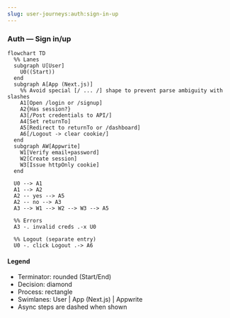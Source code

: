 ```yaml
---
slug: user-journeys:auth:sign-in-up
---
```


### Auth — Sign in/up

```mermaid
flowchart TD
  %% Lanes
  subgraph U[User]
    U0((Start))
  end
  subgraph A[App (Next.js)]
    %% Avoid special [/ ... /] shape to prevent parse ambiguity with slashes
    A1[Open /login or /signup]
    A2{Has session?}
    A3[/Post credentials to API/]
    A4[Set returnTo]
    A5[Redirect to returnTo or /dashboard]
    A6[/Logout -> clear cookie/]
  end
  subgraph AW[Appwrite]
    W1[Verify email+password]
    W2[Create session]
    W3[Issue httpOnly cookie]
  end

  U0 --> A1
  A1 --> A2
  A2 -- yes --> A5
  A2 -- no --> A3
  A3 --> W1 --> W2 --> W3 --> A5

  %% Errors
  A3 -. invalid creds .-x U0

  %% Logout (separate entry)
  U0 -. click Logout .-> A6
```

#### Legend

- Terminator: rounded (Start/End)
- Decision: diamond
- Process: rectangle
- Swimlanes: User | App (Next.js) | Appwrite
- Async steps are dashed when shown

